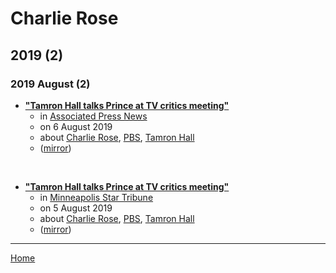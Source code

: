 # Charlie Rose

## 2019 (2)

### 2019 August (2)

 - [**"Tamron Hall talks Prince at TV critics meeting"**](https://apnews.com/bed4875d6e634639aee4b15a5059b157)
    - in [Associated Press News](https://apnews.com/)
    - on 6 August 2019
    - about [Charlie Rose](../../topics/charlie-rose/index.md), [PBS](../../topics/pbs/index.md), [Tamron Hall](../../topics/tamron-hall/index.md)
    - ([mirror](https://web.archive.org/web/*/https://apnews.com/bed4875d6e634639aee4b15a5059b157))

<br />

 - [**"Tamron Hall talks Prince at TV critics meeting"**](https://www.startribune.com/tamron-hall-talks-prince-at-tv-critics-meeting/521726761/)
    - in [Minneapolis Star Tribune](https://www.startribune.com/)
    - on 5 August 2019
    - about [Charlie Rose](../../topics/charlie-rose/index.md), [PBS](../../topics/pbs/index.md), [Tamron Hall](../../topics/tamron-hall/index.md)
    - ([mirror](https://web.archive.org/web/*/https://www.startribune.com/tamron-hall-talks-prince-at-tv-critics-meeting/521726761/))

----

[Home](../index.md)
